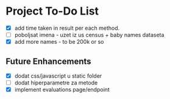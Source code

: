 # Project To-Do List

- [x] add time taken in result per each method.
- [ ] poboljsat imena - uzet iz us census + baby names dataseta
- [x] add more names - to be 200k  or so

## Future Enhancements
- [x] dodat css/javascript u static folder
- [ ] dodat hiperparametre za metode
- [x] implement evaluations page/endpoint
